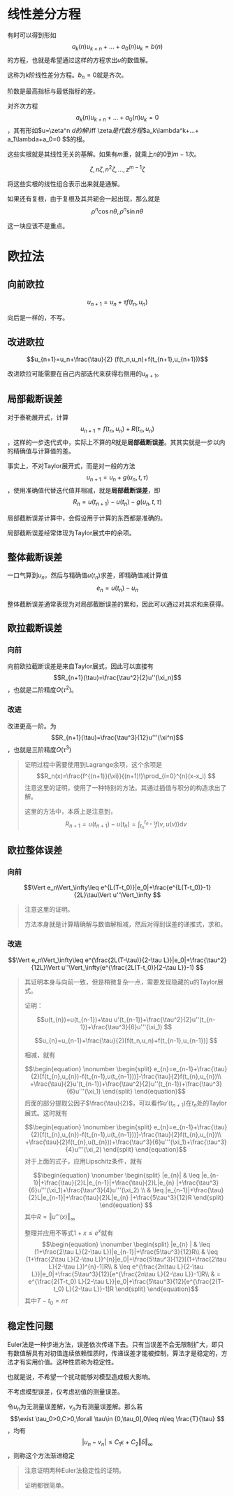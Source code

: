 # 线性差分方程

有时可以得到形如$$a_k(n)u_{k+n}+...+a_0(n)u_k=b(n) $$的方程，也就是希望通过这样的方程求出$u$的数值解。

这称为$k$阶线性差分方程。$b_n=0$就是齐次。

阶数是最高指标与最低指标的差。

对齐次方程$$a_k(n)u_{k+n}+...+a_0(n)u_k=0 $$，其有形如$u=\zeta^n $d的解$\iff \zeta$是代数方程$$a_k\lambda^k+...+ a_1\lambda+a_0=0 $$的根。

这些实根就是其线性无关的基解。如果有$m$重，就乘上$n$的$0$到$m-1$次。

$$\zeta,n\zeta,n^2\zeta,...,z^{m-1}\zeta$$

将这些实根的线性组合表示出来就是通解。

如果还有复根，由于复根及其共轭会一起出现，那么就是$$\rho^n\cos{n\theta},\rho^n\sin{n\theta}$$

这一块应该不是重点。

# 欧拉法

## 向前欧拉

$$u_{n+1}=u_n+\tau f(t_n,u_n) $$

向后是一样的，不写。

## 改进欧拉

$$u_{n+1}=u_n+\frac{\tau}{2} (f(t_n,u_n)+f(t_{n+1},u_{n+1}))$$

改进欧拉可能需要在自己内部迭代来获得右侧用的$u_{n+1}$。

## 局部截断误差

对于泰勒展开式，计算$$u_{n+1}=f(t_{n},u_{n})+R(t_n,u_n)$$，这样的一步迭代式中，实际上不算的$R$就是**局部截断误差**。其其实就是一步以内的精确值与计算值的差。

事实上，不对Taylor展开式，而是对一般的方法$$u_{n+1}=u_{n}+g(u_n,t,\tau) $$，使用准确值代替迭代值并相减，就是**局部截断误差**，即$$R_n=u(t_{n+1})-u(t_n)-g(u_n,t,\tau) $$

局部截断误差计算中，会假设用于计算的东西都是准确的。

局部截断误差经常体现为Taylor展式中的余项。

## 整体截断误差

一口气算到$u_n$，然后与精确值$u(t_n)$求差，即精确值减计算值$$e_n=u(t_n)-u_n$$

整体截断误差通常表现为对局部截断误差的累和，因此可以通过对其求和来获得。

## 欧拉截断误差

### 向前

向前欧拉截断误差是来自Taylor展式，因此可以直接有$$R_{n+1}(\tau)=\frac{\tau^2}{2}u''(\xi_n)$$，也就是二阶精度$O(\tau^2)$。

### 改进

改进更高一阶。为$$R_{n+1}(\tau)=\frac{\tau^3}{12}u'''(\xi^n)$$，也就是三阶精度$O(\tau^3)$

> 证明过程中需要使用到Lagrange余项，这个余项是$$R_n(x)=\frac{f^{(n+1)}(\xi)}{(n+1)!}\prod_{i=0}^{n}(x-x_i) $$
> 注意这里的证明，使用了一种特别的方法。其通过插值与积分的构造求出了解。
>
> 这里的方法中，本质上是注意到，$$R_{n+1}=u(t_{n+1})-u(t_n)=\int_{t_n}^{t_{n+1}}f(v,u(v))\text{d}v $$

## 欧拉整体误差

### 向前

$$\Vert e_n\Vert_\infty\leq e^{L(T-t_0)}|e_0|+\frac{e^{L(T-t_0)}-1}{2L}\tau\Vert u''\Vert_\infty $$

> 注意这里的证明。
>
> 方法本身就是计算精确解与数值解相减，然后对得到误差的递推式，求和。

### 改进


$$\Vert e_n\Vert_\infty\leq e^{\frac{2L(T-\tau)}{2-\tau L}}|e_0|+\frac{\tau^2}{12L}\Vert u''\Vert_\infty(e^{\frac{2L(T-t_0)}{2-\tau L}}-1) $$

> 其证明本身与向前一致，但是稍微复杂一点，需要发现隐藏的$u$的Taylor展式。
>
> 证明：
>
> $$u(t_{n})=u(t_{n-1})+\tau u'(t_{n-1})+\frac{\tau^2}{2}u''(t_{n-1})+\frac{\tau^3}{6}u'''(\xi_1) $$
>
> $$u_{n}=u_{n-1}+\frac{\tau}{2}[f(t_n,u_n)+f(t_{n-1},u_{n-1})] $$
>
> 相减，就有
>
> $$\begin{equation}
    \nonumber
    \begin{split}
        e_{n}=e_{n-1}+\frac{\tau}{2}[f(t_{n},u_{n})-f(t_{n-1},u(t_{n-1}))]-\frac{\tau}{2}f(t_{n},u_{n})\\
        +\frac{\tau}{2}u'(t_{n-1})+\frac{\tau^2}{2}u''(t_{n-1})+\frac{\tau^3}{6}u'''(\xi_1)
    \end{split}
\end{equation}$$
> 后面的部分提取公因子$\frac{\tau}{2}$，可以看作$u'(t_{n+1})$在$t_n$处的Taylor展式。这时就有
> 
> $$\begin{equation}
    \nonumber
    \begin{split}
        e_{n}=e_{n-1}+\frac{\tau}{2}[f(t_{n},u_{n})-f(t_{n-1},u(t_{n-1}))]-\frac{\tau}{2}f(t_{n},u_{n})\\
        +\frac{\tau}{2}f(t_{n},u(t_{n}))+\frac{\tau^3}{6}u'''(\xi_1)+\frac{\tau^3}{4}u'''(\xi_2)
    \end{split}
\end{equation}$$
> 对于上面的式子，应用Lipschitz条件，就有
> 
> $$\begin{equation}
    \nonumber
    \begin{split}
        |e_{n}| & \leq |e_{n-1}|+\frac{\tau}{2}L|e_{n-1}|+\frac{\tau}{2}L|e_{n} |+\frac{\tau^3}{6}u'''(\xi_1)+\frac{\tau^3}{4}u'''(\xi_2) \\
        & \leq |e_{n-1}|+\frac{\tau}{2}L|e_{n-1}|+\frac{\tau}{2}L|e_{n} |+\frac{5\tau^3}{12}R 
    \end{split}
\end{equation} $$
> 其中$R=\Vert u'''(x)\Vert_\infty$
>
> 整理并应用不等式$1+x\leq e^x$就有$$\begin{equation}
    \nonumber
    \begin{split}
        |e_{n} | & \leq (1+\frac{2\tau L}{2-\tau L})|e_{n-1}|+\frac{5\tau^3}{12}R\\
        & \leq (1+\frac{2\tau L}{2-\tau L})^{n}|e_0|+\frac{5\tau^3}{12}[(1+\frac{2\tau L}{2-\tau L})^{n}-1]R\\
        & \leq e^{\frac{2n\tau L}{2-\tau L}}|e_0|+\frac{5\tau^3}{12}[e^{\frac{2n\tau L}{2-\tau L}}-1]R\\
        & = e^{\frac{2(T-t_0) L}{2-\tau L}}|e_0|+\frac{5\tau^3}{12}[e^{\frac{2(T-t_0) L}{2-\tau L}}-1]R
    \end{split}
\end{equation}$$
其中$T-t_0=n\tau$

## 稳定性问题

Euler法是一种步进方法，误差依次传递下去。只有当误差不会无限制扩大，即只有数值解具有对初值连续依赖性质时，传递误差才能被控制，算法才是稳定的，方法才有实用价值。这种性质称为稳定性。

也就是说，不希望一个扰动能够对模型造成极大影响。

不考虑模型误差，仅考虑初值的测量误差。

令$u_n$为无测量误差解，$v_n$为有测量误差解。那么若$$\exist \tau_0>0,C>0,\forall \tau\in (0,\tau_0],0\leq n\leq \frac{T}{\tau}  $$，均有$$|u_n-v_n|\leq C_1\epsilon+C_2\Vert \delta\Vert_\infty $$，则称这个方法渐进稳定

> 注意证明两种Euler法稳定性的证明。
>
> 证明都很简单。

